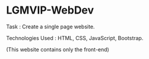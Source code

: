# LGMVIP-WebDev
Task : Create a single page website.

Technologies Used : HTML, CSS, JavaScript, Bootstrap.

(This website contains only the front-end)
